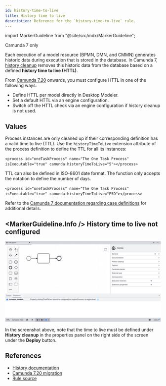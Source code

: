 ```yaml
---
id: history-time-to-live
title: History time to live
description: Reference for the `history-time-to-live` rule.
---
```


import MarkerGuideline from "@site/src/mdx/MarkerGuideline";

<span class="badge badge--platform">Camunda 7 only</span>

Each execution of a model resource (BPMN, DMN, and CMMN) generates historic data during execution that is stored in the database. In Camunda 7, [history cleanup](https://docs.camunda.org/manual/latest/user-guide/process-engine/history/) removes this historic data from the database based on a defined **history time to live (HTTL)**.

From [Camunda 7.20](https://docs.camunda.org/manual/develop/update/minor/719-to-720/#enforce-history-time-to-live) onwards, you must configure HTTL in one of the following ways:

- Define HTTL per model directly in Desktop Modeler.
- Set a default HTTL via an engine configuration.
- Switch off the HTTL check via an engine configuration if history cleanup is not used.

## Values

Process instances are only cleaned up if their corresponding definition has a valid time to live (TTL). Use the `historyTimeToLive` extension attribute of the process definition to define the TTL for all its instances:

`<process id="oneTaskProcess" name="The One Task Process" isExecutable="true" camunda:historyTimeToLive="5"></process>`

TTL can also be defined in ISO-8601 date format. The function only accepts the notation to define the number of days.

`<process id="oneTaskProcess" name="The One Task Process" isExecutable="true" camunda:historyTimeToLive="P5D"></process>`

Refer to the [Camunda 7 documentation regarding case definitions](https://docs.camunda.org/manual/7.22/user-guide/process-engine/history/history-cleanup/#process-decision-case-definitions) for additional details.

## <MarkerGuideline.Info /> History time to live not configured

![History time to live not configured](./img/history-time-to-live/info.png)

In the screenshot above, note that the time to live must be defined under **History cleanup** in the properties panel on the right side of the screen under the **Deploy** button.

## References

- [History documentation](https://docs.camunda.org/manual/latest/user-guide/process-engine/history/)
- [Camunda 7.20 migration](https://docs.camunda.org/manual/develop/update/minor/719-to-720/#enforce-history-time-to-live)
- [Rule source](https://github.com/camunda/bpmnlint-plugin-camunda-compat/blob/main/rules/camunda-platform/history-time-to-live.js)
